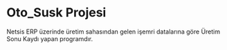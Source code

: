 # Oto_Susk Projesi
Netsis ERP üzerinde üretim sahasından gelen işemri datalarına göre Üretim Sonu Kaydı yapan programdır.

